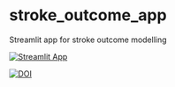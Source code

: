 # stroke_outcome_app
Streamlit app for stroke outcome modelling

[![Streamlit App](https://static.streamlit.io/badges/streamlit_badge_black_white.svg)](https://samuel2-stroke-outcome.streamlit.app/)

[![DOI](https://zenodo.org/badge/536700822.svg)](https://zenodo.org/badge/latestdoi/536700822)
